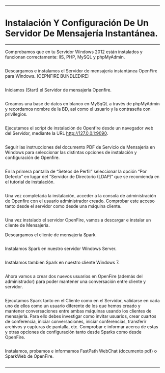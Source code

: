 ___

# **Instalación Y Configuración De Un Servidor De Mensajería Instantánea.**

---

Comprobamos que en tu Servidor Windows 2012 están instalados y funcionan correctamente: IIS, PHP, MySQL y phpMyAdmin.

![]()

Descargamos e instalamos el Servidor de mensajería instantánea OpenFire para Windows. (OEPNFIRE BUNDLEDIRE)

![]()

Iniciamos (Start) el Servidor de mensajería Openfire.

![]()

Creamos una base de datos en blanco en MySqQL a través de phpMyAdmin y recordamos nombre de la BD, así como el usuario y la contraseña con privilegios.

![]()

Ejecutamos el script de instalación de Openfire desde un navegador web del Servidor, mediante la URL http://127.0.0.1:9090.

![]()

Seguir las instrucciones del documento PDF de Servicio de Mensajería en Windows para seleccionar las distintas opciones de instalación y configuración de Openfire.

![]()

En la primera pantalla de “Seteos de Perfil” seleccionar la opción “Por Defecto” en lugar del “Servidor de Directorio (LDAP)” que se recomienda en el tutorial de instalación.

![]()

Una vez completada la instalación, acceder a la consola de  administración de Openfire con el usuario administrador creado. Comprobar este acceso tanto desde el servidor como desde una máquina cliente.

![]()

Una vez instalado el servidor OpenFire, vamos a descargar e instalar un cliente de Mensajería.

  Descargamos el cliente de mensajería Spark.

  ![]()

  Instalamos Spark en nuestro servidor Windows Server.

  ![]()

  Instalamos también Spark en nuestro cliente Windows 7.

  ![]()

Ahora vamos a crear dos nuevos usuarios en OpenFire (además del administrador) para poder mantener una conversación entre cliente y servidor.

![]()

Ejecutamos Spark tanto en el Cliente como en el Servidor, validarse en cada uno de ellos como un usuario diferente de los que hemos creado y mantener conversaciones entre ambas máquinas usando los clientes de mensajería. Para ello debes investigar como invitar usuarios, crear cuartos de   conferencia, iniciar conversaciones, iniciar conferencias, transferir archivos y capturas de pantalla, etc. Comprobar e informar acerca de estas y otras opciones de configuración tanto desde Sparks como desde OpenFire.

![]()

Instalamos, probamos e informamos FastPath WebChat (documento pdf) o SparkWeb de OpenFire.

![]()

---
